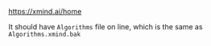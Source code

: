 https://xmind.ai/home

It should have `Algorithms` file on line, which is the same as `Algorithms.xmind.bak`